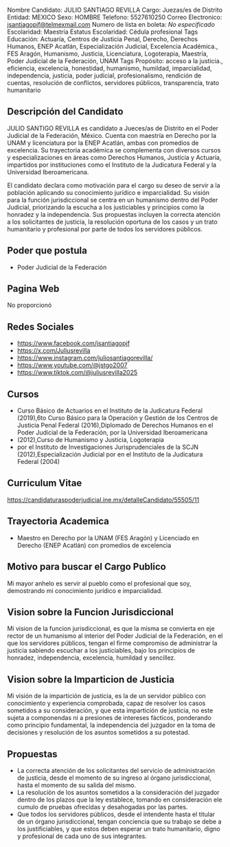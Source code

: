 Nombre Candidato: JULIO SANTIAGO REVILLA
Cargo: Juezas/es de Distrito
Entidad: MEXICO
Sexo: HOMBRE
Telefono: 5527610250
Correo Electronico: jsantiagopjf@telmexmail.com
Numero de lista en boleta: *No especificado*
Escolaridad: Maestría
Estatus Escolaridad: Cédula profesional
Tags Educación: Actuaría, Centros de Justicia Penal, Derecho, Derechos Humanos, ENEP Acatlán, Especialización Judicial, Excelencia Académica., FES Aragón, Humanismo, Justicia, Licenciatura, Logoterapia, Maestría, Poder Judicial de la Federación, UNAM
Tags Propósito: acceso a la justicia., eficiencia, excelencia, honestidad, humanismo, humildad, imparcialidad, independencia, justicia, poder judicial, profesionalismo, rendición de cuentas, resolución de conflictos, servidores públicos, transparencia, trato humanitario


## Descripción del Candidato 

JULIO SANTIGO REVILLA es candidato a Jueces/as de Distrito en el Poder Judicial de la Federación, México. Cuenta con maestría en Derecho por la UNAM y licenciatura por la ENEP Acatlán, ambas con promedios de excelencia. Su trayectoria académica se complementa con diversos cursos y especializaciones en áreas como Derechos Humanos, Justicia y Actuaría, impartidos por instituciones como el Instituto de la Judicatura Federal y la Universidad Iberoamericana.

El candidato declara como motivación para el cargo su deseo de servir a la población aplicando su conocimiento jurídico e imparcialidad. Su visión para la función jurisdiccional se centra en un humanismo dentro del Poder Judicial, priorizando la escucha a los justiciables y principios como la honradez y la independencia. Sus propuestas incluyen la correcta atención a los solicitantes de justicia, la resolución oportuna de los casos y un trato humanitario y profesional por parte de todos los servidores públicos.


## Poder que postula

- Poder Judicial de la Federación


## Pagina Web

No proporcionó


## Redes Sociales

- https://www.facebook.com/jsantiagopjf
- https://x.com/Juliusrevilla
- https://www.instagram.com/juliosantiagorevilla/
- https://www.youtube.com/@jstgo2007
- https://www.tiktok.com/@juliusrevilla2025


## Cursos

- Curso Básico de Actuarios en el Instituto de la Judicatura Federal (2019),6to Curso Básico para la Operación y Gestión de los Centros de Justicia Penal Federal (2016),Diplomado de Derechos Humanos en el Poder Judicial de la Federación, por la Universidad Iberoamericana
- (2012),Curso de Humanismo y Justicia, Logoterapia
- por el Instituto de Investigaciones Jurisprudenciales de la SCJN (2012),Especialización Judicial por en el Instituto de la Judicatura Federal (2004)


## Curriculum Vitae

https://candidaturaspoderjudicial.ine.mx/detalleCandidato/55505/11


## Trayectoria Academica

- Maestro en Derecho por la UNAM (FES Aragón) y Licenciado en Derecho (ENEP Acatlán) con promedios de excelencia


## Motivo para buscar el Cargo Publico

Mi mayor anhelo es servir al pueblo como el profesional que soy, demostrando mi conocimiento jurídico e imparcialidad.


## Vision sobre la Funcion Jurisdiccional

Mi vision de la funcion jurisdiccional, es que la misma se convierta en eje rector de un humanismo al interior del Poder Judicial de la Federación, en el que los servidores públicos, tengan el firme compromiso de administrar la justicia sabiendo escuchar a los justiciables, bajo los principios de honradez, independencia, excelencia, humildad y sencillez.


## Vision sobre la Imparticion de Justicia

Mi visión de la impartición de justicia, es la de un servidor público con conocimiento y experiencia comprobada, capaz de resolver los casos sometidos a su consideración, y que esta impartición de justicia, no este sujeta a componendas ni a presiones de intereses fácticos, ponderando como principio fundamental, la independencia del juzgador en la toma de decisiones y resolución de los asuntos sometidos a su potestad.


## Propuestas

- La correcta atención de los solicitantes del servicio de administración de justicia, desde el momento de su ingreso al órgano jurisdiccional, hasta el momento de su salida del mismo.
- La resoluciòn de los asuntos sometidos a la consideración del juzgador dentro de los plazos que la ley establece, tomando en consideración ele cumulo de pruebas ofrecidas y desahogadas por las partes.
- Que todos los servidores públicos, desde el intendente hasta el titular de un órgano jurisdiccional, tengan conciencia que su trabajo se debe a los justificiables, y que estos deben esperar un trato humanitario, digno y profesional de cada uno de sus integrantes.

